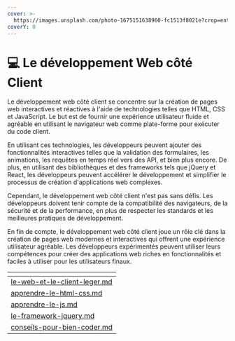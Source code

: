 ```yaml
---
cover: >-
  https://images.unsplash.com/photo-1675151638960-fc1513f8021e?crop=entropy&cs=tinysrgb&fm=jpg&ixid=MnwxOTcwMjR8MHwxfHJhbmRvbXx8fHx8fHx8fDE2NzU1OTg3MjY&ixlib=rb-4.0.3&q=80
coverY: 0
---
```


# 💻 Le développement Web côté Client

Le développement web côté client se concentre sur la création de pages web interactives et réactives à l'aide de technologies telles que HTML, CSS et JavaScript. Le but est de fournir une expérience utilisateur fluide et agréable en utilisant le navigateur web comme plate-forme pour exécuter du code client.

En utilisant ces technologies, les développeurs peuvent ajouter des fonctionnalités interactives telles que la validation des formulaires, les animations, les requêtes en temps réel vers des API, et bien plus encore. De plus, en utilisant des bibliothèques et des frameworks tels que jQuery et React, les développeurs peuvent accélérer le développement et simplifier le processus de création d'applications web complexes.

Cependant, le développement web côté client n'est pas sans défis. Les développeurs doivent tenir compte de la compatibilité des navigateurs, de la sécurité et de la performance, en plus de respecter les standards et les meilleures pratiques de développement.

En fin de compte, le développement web côté client joue un rôle clé dans la création de pages web modernes et interactives qui offrent une expérience utilisateur agréable. Les développeurs expérimentés peuvent utiliser leurs compétences pour créer des applications web riches en fonctionnalités et faciles à utiliser pour les utilisateurs finaux.

<table data-card-size="large" data-view="cards"><thead><tr><th data-card-target data-type="content-ref"></th></tr></thead><tbody><tr><td><a href="le-web-et-le-client-leger.md">le-web-et-le-client-leger.md</a></td></tr><tr><td><a href="apprendre-le-html-css.md">apprendre-le-html-css.md</a></td></tr><tr><td><a href="apprendre-le-js.md">apprendre-le-js.md</a></td></tr><tr><td><a href="le-framework-jquery.md">le-framework-jquery.md</a></td></tr><tr><td><a href="conseils-pour-bien-coder.md">conseils-pour-bien-coder.md</a></td></tr></tbody></table>
